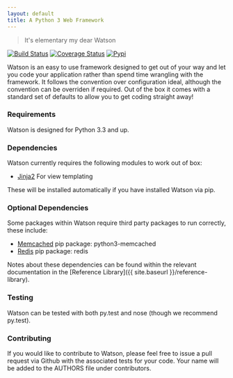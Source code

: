 ```yaml
---
layout: default
title: A Python 3 Web Framework
---
```

<section>

> It's elementary my dear Watson

[![Build Status](https://api.travis-ci.org/simoncoulton/watson.png?branch=master)](https://travis-ci.org/simoncoulton/watson) [![Coverage Status](https://coveralls.io/repos/simoncoulton/watson/badge.png)](https://coveralls.io/r/simoncoulton/watson) [![Pypi](https://pypip.in/v/watson-framework/badge.png)](https://crate.io/packages/watson-framework/)

Watson is an easy to use framework designed to get out of your way and let you code your application rather than spend time wrangling with the framework. It follows the convention over configuration ideal, although the convention can be overriden if required. Out of the box it comes with a standard set of defaults to allow you to get coding straight away!

### Requirements
Watson is designed for Python 3.3 and up.

### Dependencies
Watson currently requires the following modules to work out of box:

* [Jinja2](http://jinja.pocoo.org/docs/) <span class="sub">For view templating</span>

These will be installed automatically if you have installed Watson via pip.

### Optional Dependencies
Some packages within Watson require third party packages to run correctly, these include:

* [Memcached](http://pypi.python.org/pypi/python3-memcached/) <span class="sub">pip package: python3-memcached</span>
* [Redis](https://github.com/andymccurdy/redis-py) <span class="sub">pip package: redis</span>

Notes about these dependencies can be found within the relevant documentation in the [Reference Library]({{ site.baseurl }}/reference-library).

### Testing

Watson can be tested with both py.test and nose (though we recommend py.test).

### Contributing
If you would like to contribute to Watson, please feel free to issue a pull request via Github with the associated tests for your code.
Your name will be added to the AUTHORS file under contributors.
</section>
